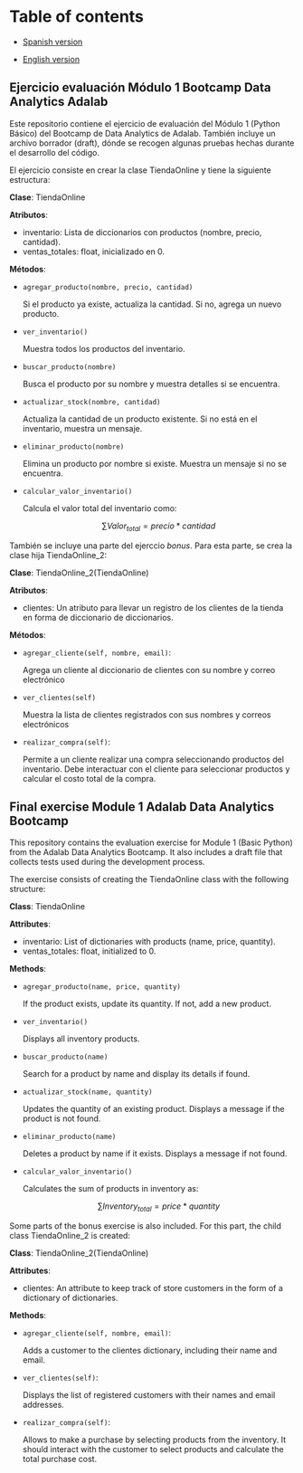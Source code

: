 # Table of contents

- [Spanish version](#ejercicio-evaluación-módulo-1-bootcamp-data-analytics-adalab)

- [English version](#final-exercise-module-1-adalab-data-analytics-bootcamp)

## Ejercicio evaluación Módulo 1 Bootcamp Data Analytics Adalab

Este repositorio contiene el ejercicio de evaluación del Módulo 1 (Python Básico) del Bootcamp de Data Analytics de Adalab. También incluye un archivo borrador (draft), dónde se recogen algunas pruebas hechas durante el desarrollo del código. 

El ejercicio consiste en crear la clase TiendaOnline y tiene la siguiente estructura: 

**Clase**: TiendaOnline

**Atributos**:
- inventario: Lista de diccionarios con productos (nombre, precio, cantidad).
- ventas_totales: float, inicializado en 0.

**Métodos**:

- `agregar_producto(nombre, precio, cantidad)`

    Si el producto ya existe, actualiza la cantidad.
    Si no, agrega un nuevo producto.
    
- `ver_inventario()`

    Muestra todos los productos del inventario.

- `buscar_producto(nombre)`

    Busca el producto por su nombre y muestra detalles si se encuentra.

- `actualizar_stock(nombre, cantidad)`

    Actualiza la cantidad de un producto existente.
    Si no está en el inventario, muestra un mensaje.

- `eliminar_producto(nombre)`

    Elimina un producto por nombre si existe.
    Muestra un mensaje si no se encuentra.

- `calcular_valor_inventario()`

    Calcula el valor total del inventario como:

    $$
    \sum Valor_{total} = precio*cantidad 
    $$

También se incluye una parte del ejerccio *bonus*. Para esta parte, se crea la clase hija TiendaOnline_2: 

**Clase**: TiendaOnline_2(TiendaOnline)

**Atributos**:
- clientes: Un atributo para llevar un registro de los clientes de la tienda en forma de diccionario de diccionarios.

**Métodos**:

- `agregar_cliente(self, nombre, email)`: 

    Agrega un cliente al diccionario de clientes con su nombre y correo electrónico

- `ver_clientes(self)`

    Muestra la lista de clientes registrados con sus nombres y correos electrónicos

- `realizar_compra(self)`:

     Permite a un cliente realizar una compra seleccionando productos del inventario. Debe interactuar con el cliente para seleccionar productos y calcular el costo total de la compra.

    
## Final exercise Module 1 Adalab Data Analytics Bootcamp 

This repository contains the evaluation exercise for Module 1 (Basic Python) from the Adalab Data Analytics Bootcamp. It also includes a draft file that collects tests used during the development process.

The exercise consists of creating the TiendaOnline class with the following structure:

**Class**: TiendaOnline

**Attributes**:

- inventario: List of dictionaries with products (name, price, quantity).
- ventas_totales: float, initialized to 0.

**Methods**:

- `agregar_producto(name, price, quantity)`

    If the product exists, update its quantity.
    If not, add a new product.

- `ver_inventario()`

    Displays all inventory products.

- `buscar_producto(name)`

    Search for a product by name and display its details if found.

- `actualizar_stock(name, quantity)`

    Updates the quantity of an existing product.
    Displays a message if the product is not found.

- `eliminar_producto(name)`

    Deletes a product by name if it exists.
    Displays a message if not found.

- `calcular_valor_inventario()`

    Calculates the sum of products in inventory as:

    $$
    \sum Inventory_{total} = price*quantity
    $$

Some parts of the bonus exercise is also included. For this part, the child class TiendaOnline_2 is created:

**Class**: TiendaOnline_2(TiendaOnline)

**Attributes**:

- clientes: An attribute to keep track of store customers in the form of a dictionary of dictionaries.

**Methods**:

- `agregar_cliente(self, nombre, email)`:

    Adds a customer to the clientes dictionary, including their name and email.

- `ver_clientes(self)`:

    Displays the list of registered customers with their names and email addresses.

- `realizar_compra(self)`:

    Allows to make a purchase by selecting products from the inventory. It should interact with the customer to select products and calculate the total purchase cost.